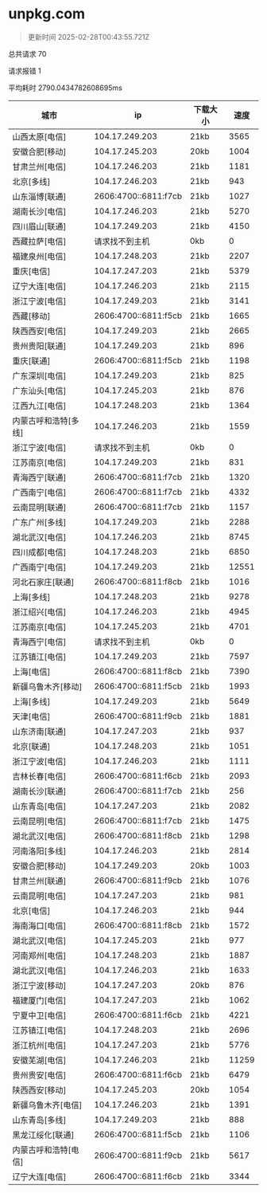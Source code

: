 
  # unpkg.com

  > 更新时间 2025-02-28T00:43:55.721Z
  
  总共请求 70

  请求报错 1

  平均耗时 2790.0434782608695ms

|城市|ip|下载大小|速度|
|-----|----------|---|---|
|山西太原[电信]|104.17.249.203|21kb|3565|
|安徽合肥[移动]|104.17.245.203|20kb|1004|
|甘肃兰州[电信]|104.17.246.203|21kb|1181|
|北京[多线]|104.17.246.203|21kb|943|
|山东淄博[联通]|2606:4700::6811:f7cb|21kb|1027|
|湖南长沙[电信]|104.17.246.203|21kb|5270|
|四川眉山[联通]|104.17.249.203|21kb|4150|
|西藏拉萨[电信]|请求找不到主机|0kb|0|
|福建泉州[电信]|104.17.248.203|21kb|2207|
|重庆[电信]|104.17.247.203|21kb|5379|
|辽宁大连[电信]|104.17.246.203|21kb|2115|
|浙江宁波[电信]|104.17.249.203|21kb|3141|
|西藏[移动]|2606:4700::6811:f5cb|21kb|1665|
|陕西西安[电信]|104.17.249.203|21kb|2665|
|贵州贵阳[联通]|104.17.249.203|21kb|896|
|重庆[联通]|2606:4700::6811:f5cb|21kb|1198|
|广东深圳[电信]|104.17.249.203|21kb|825|
|广东汕头[电信]|104.17.245.203|21kb|876|
|江西九江[电信]|104.17.248.203|21kb|1364|
|内蒙古呼和浩特[多线]|104.17.246.203|21kb|1559|
|浙江宁波[电信]|请求找不到主机|0kb|0|
|江苏南京[电信]|104.17.249.203|21kb|831|
|青海西宁[联通]|2606:4700::6811:f7cb|21kb|1320|
|广西南宁[电信]|2606:4700::6811:f7cb|21kb|4332|
|云南昆明[联通]|2606:4700::6811:f7cb|21kb|1157|
|广东广州[多线]|104.17.249.203|21kb|2288|
|湖北武汉[电信]|104.17.246.203|21kb|8745|
|四川成都[电信]|104.17.248.203|21kb|6850|
|广西南宁[电信]|104.17.249.203|21kb|12551|
|河北石家庄[联通]|2606:4700::6811:f8cb|21kb|1016|
|上海[多线]|104.17.248.203|21kb|9278|
|浙江绍兴[电信]|104.17.246.203|21kb|4945|
|江苏南京[电信]|104.17.245.203|21kb|4701|
|青海西宁[电信]|请求找不到主机|0kb|0|
|江苏镇江[电信]|104.17.249.203|21kb|7597|
|上海[电信]|2606:4700::6811:f8cb|21kb|7390|
|新疆乌鲁木齐[移动]|2606:4700::6811:f5cb|21kb|1993|
|上海[多线]|104.17.249.203|21kb|5649|
|天津[电信]|2606:4700::6811:f9cb|21kb|1881|
|山东济南[联通]|104.17.247.203|21kb|937|
|北京[联通]|104.17.248.203|21kb|1051|
|浙江宁波[电信]|104.17.246.203|21kb|1111|
|吉林长春[电信]|2606:4700::6811:f6cb|21kb|2093|
|湖南长沙[联通]|2606:4700::6811:f7cb|21kb|256|
|山东青岛[电信]|104.17.247.203|21kb|2082|
|云南昆明[电信]|2606:4700::6811:f7cb|21kb|1475|
|湖北武汉[电信]|2606:4700::6811:f8cb|21kb|1298|
|河南洛阳[多线]|104.17.246.203|21kb|2814|
|安徽合肥[移动]|104.17.249.203|20kb|1003|
|甘肃兰州[联通]|2606:4700::6811:f9cb|21kb|1076|
|云南昆明[电信]|104.17.247.203|21kb|981|
|北京[电信]|104.17.246.203|21kb|944|
|海南海口[电信]|2606:4700::6811:f8cb|21kb|1572|
|湖北武汉[电信]|104.17.245.203|21kb|977|
|河南郑州[电信]|104.17.248.203|21kb|1887|
|湖北武汉[电信]|104.17.246.203|21kb|1633|
|浙江宁波[移动]|104.17.247.203|20kb|876|
|福建厦门[电信]|104.17.247.203|21kb|1062|
|宁夏中卫[电信]|2606:4700::6811:f6cb|21kb|4221|
|江苏镇江[电信]|104.17.248.203|21kb|2696|
|浙江杭州[电信]|104.17.247.203|21kb|5776|
|安徽芜湖[电信]|104.17.246.203|21kb|11259|
|贵州贵安[电信]|2606:4700::6811:f6cb|21kb|6479|
|陕西西安[移动]|104.17.245.203|20kb|1054|
|新疆乌鲁木齐[电信]|104.17.246.203|21kb|1391|
|山东青岛[多线]|104.17.249.203|21kb|888|
|黑龙江绥化[联通]|2606:4700::6811:f5cb|21kb|1106|
|内蒙古呼和浩特[电信]|2606:4700::6811:f9cb|21kb|5617|
|辽宁大连[电信]|2606:4700::6811:f6cb|21kb|3344|

  